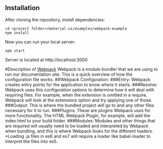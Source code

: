 
## Installation
After cloning the repository, install dependencies:
```
cd <project folder>/material-ui/examples/webpack-example
npm install
```

Now you can run your local server:
```
npm start
```
Server is located at http://localhost:3000

#Description of [Webpack](http://webpack.github.io/docs/)
Webpack is a module bundler that we are using to run our documentation site. This is a quick overview of how the configuration file works.
##Webpack Configuration:
###Entry:
Webpack creates entry points for the application to know where it starts.
###Resolve:
Webpack uses this configuration options to determine how it will deal with requiring files. For example, when the extension is omitted in a require, Webpack will look at the extensions option and try applying one of those.
###Output:
This is where the bundled project will go to and any other files necessary for it to run.
###Plugins:
These are plugins Webpack uses for more functionality. The HTML Webpack Plugin, for example, will add the index.html to your build folder.
###Modules:
Modules and other things that are required will usually need to be loaded and interpreted by Webpack when bundling, and this is where Webpack looks for the different loaders.
*Loading .js files in es6 and es7 will require a loader like babel-loader to interpret the files into es5.
